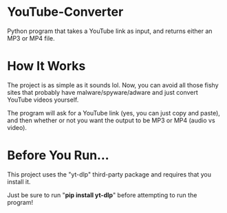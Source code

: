 # YouTube-Converter
Python program that takes a YouTube link as input, and returns either an MP3 or MP4 file.

# How It Works
The project is as simple as it sounds lol. Now, you can avoid all those fishy sites that probably have malware/spyware/adware and just convert YouTube videos yourself.

The program will ask for a YouTube link (yes, you can just copy and paste), and then whether or not you want the output to be MP3 or MP4 (audio vs video).

# Before You Run...
This project uses the "yt-dlp" third-party package and requires that you install it.

Just be sure to run "**pip install yt-dlp**" before attempting to run the program!
